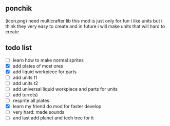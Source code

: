## ponchik
(icon.png) 
need multicrafter lib
this mod is just only for fun
i like units but i think they very easy to create and in future i will make units that will hard to create
## todo list
- [ ] learn how to make normal sprites
- [x] add plates of most ores
- [x] add liquid workpiece for parts
- [ ] add units t1
- [ ] add units t2
- [ ] add universal liquid workpiece and parts for units
- [ ] add turrets) 
- [ ] resprite all plates
- [x] learn my friend do mod for faster develop
- [ ] very hard: made sounds
- [ ] and last add planet and tech tree for it
